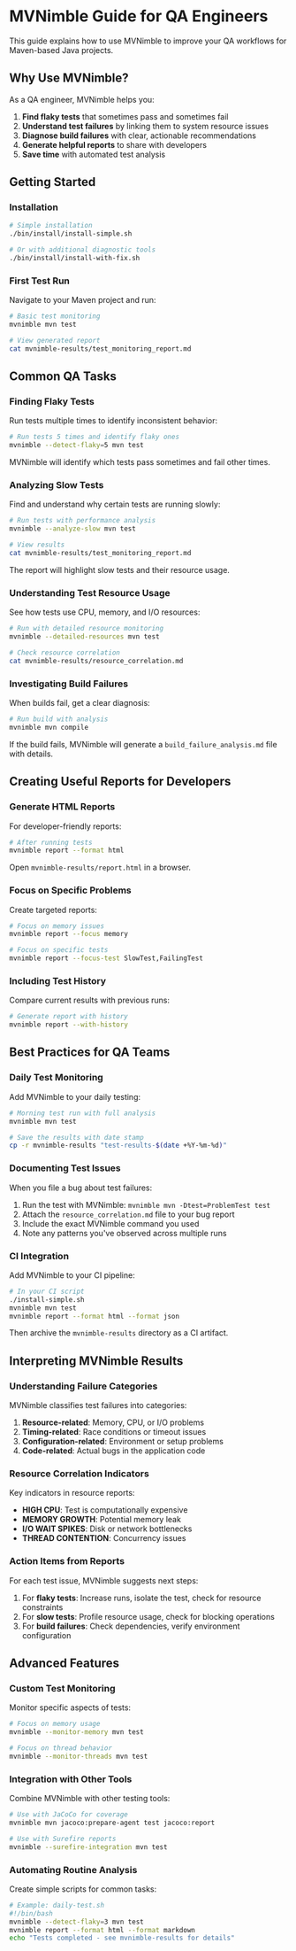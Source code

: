 # MVNimble Guide for QA Engineers

This guide explains how to use MVNimble to improve your QA workflows for Maven-based Java projects.

## Why Use MVNimble?

As a QA engineer, MVNimble helps you:

1. **Find flaky tests** that sometimes pass and sometimes fail
2. **Understand test failures** by linking them to system resource issues
3. **Diagnose build failures** with clear, actionable recommendations
4. **Generate helpful reports** to share with developers
5. **Save time** with automated test analysis

## Getting Started

### Installation

```bash
# Simple installation
./bin/install/install-simple.sh

# Or with additional diagnostic tools
./bin/install/install-with-fix.sh
```

### First Test Run

Navigate to your Maven project and run:

```bash
# Basic test monitoring
mvnimble mvn test

# View generated report
cat mvnimble-results/test_monitoring_report.md
```

## Common QA Tasks

### Finding Flaky Tests

Run tests multiple times to identify inconsistent behavior:

```bash
# Run tests 5 times and identify flaky ones
mvnimble --detect-flaky=5 mvn test
```

MVNimble will identify which tests pass sometimes and fail other times.

### Analyzing Slow Tests

Find and understand why certain tests are running slowly:

```bash
# Run tests with performance analysis
mvnimble --analyze-slow mvn test

# View results
cat mvnimble-results/test_monitoring_report.md
```

The report will highlight slow tests and their resource usage.

### Understanding Test Resource Usage

See how tests use CPU, memory, and I/O resources:

```bash
# Run with detailed resource monitoring
mvnimble --detailed-resources mvn test

# Check resource correlation
cat mvnimble-results/resource_correlation.md
```

### Investigating Build Failures

When builds fail, get a clear diagnosis:

```bash
# Run build with analysis
mvnimble mvn compile
```

If the build fails, MVNimble will generate a `build_failure_analysis.md` file with details.

## Creating Useful Reports for Developers

### Generate HTML Reports

For developer-friendly reports:

```bash
# After running tests
mvnimble report --format html
```

Open `mvnimble-results/report.html` in a browser.

### Focus on Specific Problems

Create targeted reports:

```bash
# Focus on memory issues
mvnimble report --focus memory

# Focus on specific tests
mvnimble report --focus-test SlowTest,FailingTest
```

### Including Test History

Compare current results with previous runs:

```bash
# Generate report with history
mvnimble report --with-history
```

## Best Practices for QA Teams

### Daily Test Monitoring

Add MVNimble to your daily testing:

```bash
# Morning test run with full analysis
mvnimble mvn test

# Save the results with date stamp
cp -r mvnimble-results "test-results-$(date +%Y-%m-%d)"
```

### Documenting Test Issues

When you file a bug about test failures:

1. Run the test with MVNimble: `mvnimble mvn -Dtest=ProblemTest test`
2. Attach the `resource_correlation.md` file to your bug report
3. Include the exact MVNimble command you used
4. Note any patterns you've observed across multiple runs

### CI Integration

Add MVNimble to your CI pipeline:

```bash
# In your CI script
./install-simple.sh
mvnimble mvn test
mvnimble report --format html --format json
```

Then archive the `mvnimble-results` directory as a CI artifact.

## Interpreting MVNimble Results

### Understanding Failure Categories

MVNimble classifies test failures into categories:

1. **Resource-related**: Memory, CPU, or I/O problems
2. **Timing-related**: Race conditions or timeout issues
3. **Configuration-related**: Environment or setup problems
4. **Code-related**: Actual bugs in the application code

### Resource Correlation Indicators

Key indicators in resource reports:

- **HIGH CPU**: Test is computationally expensive
- **MEMORY GROWTH**: Potential memory leak
- **I/O WAIT SPIKES**: Disk or network bottlenecks
- **THREAD CONTENTION**: Concurrency issues

### Action Items from Reports

For each test issue, MVNimble suggests next steps:

1. For **flaky tests**: Increase runs, isolate the test, check for resource constraints
2. For **slow tests**: Profile resource usage, check for blocking operations
3. For **build failures**: Check dependencies, verify environment configuration

## Advanced Features

### Custom Test Monitoring

Monitor specific aspects of tests:

```bash
# Focus on memory usage
mvnimble --monitor-memory mvn test

# Focus on thread behavior
mvnimble --monitor-threads mvn test
```

### Integration with Other Tools

Combine MVNimble with other testing tools:

```bash
# Use with JaCoCo for coverage
mvnimble mvn jacoco:prepare-agent test jacoco:report

# Use with Surefire reports
mvnimble --surefire-integration mvn test
```

### Automating Routine Analysis

Create simple scripts for common tasks:

```bash
# Example: daily-test.sh
#!/bin/bash
mvnimble --detect-flaky=3 mvn test
mvnimble report --format html --format markdown
echo "Tests completed - see mvnimble-results for details"
```